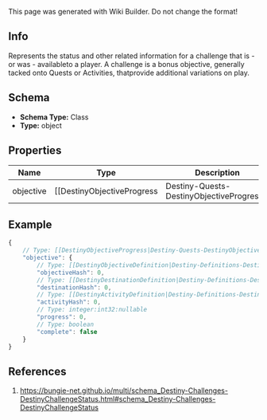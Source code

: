 <span class="wiki-builder">This page was generated with Wiki Builder. Do not change the format!</span>

## Info
Represents the status and other related information for a challenge that is - or was - availableto a player. A challenge is a bonus objective, generally tacked onto Quests or Activities, thatprovide additional variations on play.

## Schema
* **Schema Type:** Class
* **Type:** object

## Properties
Name | Type | Description
---- | ---- | -----------
objective | [[DestinyObjectiveProgress|Destiny-Quests-DestinyObjectiveProgress]] | The progress - including completion status - of the active challenge.

## Example
```javascript
{
    // Type: [[DestinyObjectiveProgress|Destiny-Quests-DestinyObjectiveProgress]]
    "objective": {
        // Type: [[DestinyObjectiveDefinition|Destiny-Definitions-DestinyObjectiveDefinition]]:ManifestDefinition:integer:uint32
        "objectiveHash": 0,
        // Type: [[DestinyDestinationDefinition|Destiny-Definitions-DestinyDestinationDefinition]]:ManifestDefinition:integer:uint32:nullable
        "destinationHash": 0,
        // Type: [[DestinyActivityDefinition|Destiny-Definitions-DestinyActivityDefinition]]:ManifestDefinition:integer:uint32:nullable
        "activityHash": 0,
        // Type: integer:int32:nullable
        "progress": 0,
        // Type: boolean
        "complete": false
    }
}

```

## References
1. https://bungie-net.github.io/multi/schema_Destiny-Challenges-DestinyChallengeStatus.html#schema_Destiny-Challenges-DestinyChallengeStatus
